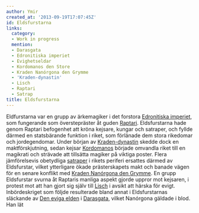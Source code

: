 ```yaml
---
author: Ymir
created_at: '2013-09-19T17:07:45Z'
id: Eldsfurstarna
links:
  category:
  - Work in progress
  mention:
  - Darasgata
  - Edronitiska imperiet
  - Evighetseldar
  - Kordomanos den Store
  - Kraden Nanórgona den Grymme
  - 'Kraden-dynastin'
  - Lisch
  - Raptari
  - Satrap
title: Eldsfurstarna
---
```


Eldfurstarna var en grupp av ärkemagiker i det forstora [Edronitiska imperiet], som fungerande som
överstepräster åt guden [Raptari]. Eldsfurstarna hade genom Raptari befogenhet att kröna kejsare,
kungar och satraper, och fyllde därmed en statsbärande funktion i riket, som förlänade dem stora
rikedomar och jordegendomar. Under början av [Kraden-dynastin] skedde dock en maktförskjutning,
sedan kejsar [Kordomanos] började omvandla riket till en magikrati och strävade att tillsätta
magiker på viktiga poster. Flera jämförelsevis obetydliga [satraper] i rikets periferi ersattes
därmed av Eldsfurstar, vilket ytterligare ökade prästerskapets makt och banade vägen för en senare
konflikt med [Kraden Nanórgona den Grymme]. En grupp Eldsfurstar svurna åt Raptaris manliga aspekt
gjorde uppror mot kejsaren, i protest mot att han gjort sig själv till [Lisch] i avsikt att härska
för evigt. Inbördeskriget som följde resulterade bland annat i Eldsfurstarnas släckande av [Den
eviga elden] i [Darasgata], vilket Nanórgona gäldade i blod. Han lät

  [Edronitiska imperiet]: Edronitiska_imperiet
  [Raptari]: Raptari
  [Kraden-dynastin]: Kraden-dynastin
  [Kordomanos]: Kordomanos_den_Store
  [satraper]: Satrap
  [Kraden Nanórgona den Grymme]: Kraden_Nanórgona_den_Grymme
  [Lisch]: Lisch
  [Den eviga elden]: Evighetseldar
  [Darasgata]: Darasgata